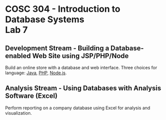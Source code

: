 # COSC 304 - Introduction to Database Systems<br>Lab 7

## Development Stream - Building a Database-enabled Web Site using JSP/PHP/Node

Build an online store with a database and web interface. Three choices for language: [Java](java/), [PHP](php/), [Node.js](nodejs/).

## Analysis Stream - Using Databases with Analysis Software (Excel)

Perform reporting on a company database using Excel for analysis and visualization.

